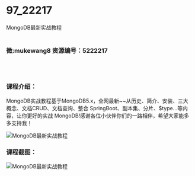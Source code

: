 # 97_22217
MongoDB最新实战教程
<br/></br>
<h3>微:mukewang8 资源编号：5222217</h3>
<br/></br>
<h3>课程介绍：</h3>
<p><a title="查看与 MongoDB 相关的文章" target="_blank">MongoDB</a>实战教程基于<a title="查看与 MongoDB 相关的文章" target="_blank">MongoDB</a>5.x，全网最新~~从历史、简介、安装、三大概念、文档CRUD、文档查询、整合 SpringBoot、副本集、分片、$type...等内容，让你更好的实战 MongoDB!感谢各位小伙伴你们的一路相伴，希望大家能多多支持我！</p>
<p><img src="https://www.ko996.com/wp-content/uploads/img/2021/12/1-84-300x151.png" alt="MongoDB最新实战教程"></p>
<div class="info-desc">
<h3>课程截图：</h3>
<p><img src="https://www.ko996.com/wp-content/uploads/img/2021/12/2-52.png" alt="MongoDB最新实战教程"></p>


			
</div>
